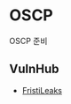 # OSCP

OSCP 준비

## VulnHub

- [FristiLeaks](https://github.com/jasperkim425/OSCP/tree/main/VulnHub/FristiLeaks)